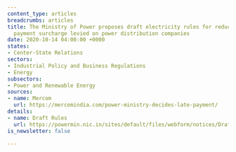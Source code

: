 ```yaml
---
content_type: articles
breadcrumbs: articles
title: The Ministry of Power proposes draft electricity rules for reduction of late
  payment surcharge levied on power distribution companies
date: 2020-10-14 04:00:00 +0000
states:
- Center-State Relations
sectors:
- Industrial Policy and Business Regulations
- Energy
subsectors:
- Power and Renewable Energy
sources:
- name: Mercom
  url: https://mercomindia.com/power-ministry-decides-late-payment/
details:
- name: Draft Rules
  url: https://powermin.nic.in/sites/default/files/webform/notices/Draft%20Electricity%20%28Late%20Payment%20Surcharge%29%20Rules%2C%202020.pdf
is_newsletter: false

---
```

